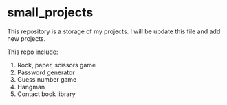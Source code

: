 # small_projects
This repository is a storage of my projects.
I will be update this file and add new projects.

This repo include:
1. Rock, paper, scissors game 
2. Password generator 
3. Guess number game
4. Hangman
5. Contact book library
